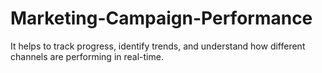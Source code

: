 # Marketing-Campaign-Performance
 It helps to track progress, identify trends, and understand how different channels are performing in real-time. 
